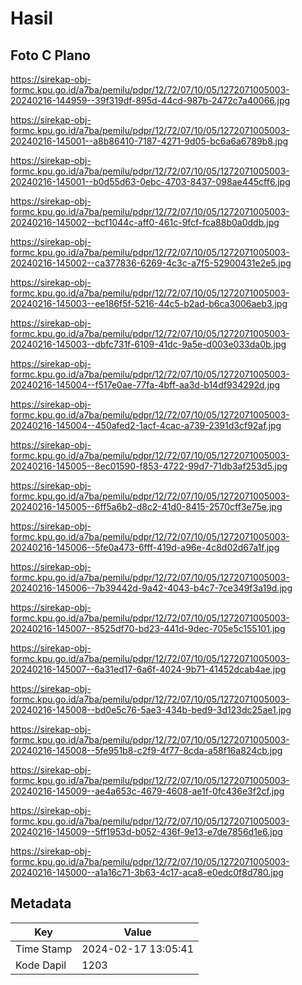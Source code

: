 # Hasil

## Foto C Plano

https://sirekap-obj-formc.kpu.go.id/a7ba/pemilu/pdpr/12/72/07/10/05/1272071005003-20240216-144959--39f319df-895d-44cd-987b-2472c7a40066.jpg

https://sirekap-obj-formc.kpu.go.id/a7ba/pemilu/pdpr/12/72/07/10/05/1272071005003-20240216-145001--a8b86410-7187-4271-9d05-bc6a6a6789b8.jpg

https://sirekap-obj-formc.kpu.go.id/a7ba/pemilu/pdpr/12/72/07/10/05/1272071005003-20240216-145001--b0d55d63-0ebc-4703-8437-098ae445cff6.jpg

https://sirekap-obj-formc.kpu.go.id/a7ba/pemilu/pdpr/12/72/07/10/05/1272071005003-20240216-145002--bcf1044c-aff0-461c-9fcf-fca88b0a0ddb.jpg

https://sirekap-obj-formc.kpu.go.id/a7ba/pemilu/pdpr/12/72/07/10/05/1272071005003-20240216-145002--ca377836-6269-4c3c-a7f5-52900431e2e5.jpg

https://sirekap-obj-formc.kpu.go.id/a7ba/pemilu/pdpr/12/72/07/10/05/1272071005003-20240216-145003--ee186f5f-5216-44c5-b2ad-b6ca3006aeb3.jpg

https://sirekap-obj-formc.kpu.go.id/a7ba/pemilu/pdpr/12/72/07/10/05/1272071005003-20240216-145003--dbfc731f-6109-41dc-9a5e-d003e033da0b.jpg

https://sirekap-obj-formc.kpu.go.id/a7ba/pemilu/pdpr/12/72/07/10/05/1272071005003-20240216-145004--f517e0ae-77fa-4bff-aa3d-b14df934292d.jpg

https://sirekap-obj-formc.kpu.go.id/a7ba/pemilu/pdpr/12/72/07/10/05/1272071005003-20240216-145004--450afed2-1acf-4cac-a739-2391d3cf92af.jpg

https://sirekap-obj-formc.kpu.go.id/a7ba/pemilu/pdpr/12/72/07/10/05/1272071005003-20240216-145005--8ec01590-f853-4722-99d7-71db3af253d5.jpg

https://sirekap-obj-formc.kpu.go.id/a7ba/pemilu/pdpr/12/72/07/10/05/1272071005003-20240216-145005--6ff5a6b2-d8c2-41d0-8415-2570cff3e75e.jpg

https://sirekap-obj-formc.kpu.go.id/a7ba/pemilu/pdpr/12/72/07/10/05/1272071005003-20240216-145006--5fe0a473-6fff-419d-a96e-4c8d02d67a1f.jpg

https://sirekap-obj-formc.kpu.go.id/a7ba/pemilu/pdpr/12/72/07/10/05/1272071005003-20240216-145006--7b39442d-9a42-4043-b4c7-7ce349f3a19d.jpg

https://sirekap-obj-formc.kpu.go.id/a7ba/pemilu/pdpr/12/72/07/10/05/1272071005003-20240216-145007--8525df70-bd23-441d-9dec-705e5c155101.jpg

https://sirekap-obj-formc.kpu.go.id/a7ba/pemilu/pdpr/12/72/07/10/05/1272071005003-20240216-145007--6a31ed17-6a6f-4024-9b71-41452dcab4ae.jpg

https://sirekap-obj-formc.kpu.go.id/a7ba/pemilu/pdpr/12/72/07/10/05/1272071005003-20240216-145008--bd0e5c76-5ae3-434b-bed9-3d123dc25ae1.jpg

https://sirekap-obj-formc.kpu.go.id/a7ba/pemilu/pdpr/12/72/07/10/05/1272071005003-20240216-145008--5fe951b8-c2f9-4f77-8cda-a58f16a824cb.jpg

https://sirekap-obj-formc.kpu.go.id/a7ba/pemilu/pdpr/12/72/07/10/05/1272071005003-20240216-145009--ae4a653c-4679-4608-ae1f-0fc436e3f2cf.jpg

https://sirekap-obj-formc.kpu.go.id/a7ba/pemilu/pdpr/12/72/07/10/05/1272071005003-20240216-145009--5ff1953d-b052-436f-9e13-e7de7856d1e6.jpg

https://sirekap-obj-formc.kpu.go.id/a7ba/pemilu/pdpr/12/72/07/10/05/1272071005003-20240216-145000--a1a16c71-3b63-4c17-aca8-e0edc0f8d780.jpg


## Metadata

| Key        | Value               |
| ---------- | ------------------- |
| Time Stamp | 2024-02-17 13:05:41 |
| Kode Dapil | 1203                |



